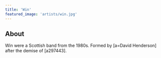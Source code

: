 ```yaml
---
title: 'Win'
featured_image: 'artists/win.jpg'
---
```


## About

Win were a Scottish band from the 1980s. Formed by [a=David Henderson] after the demise of [a297443].
